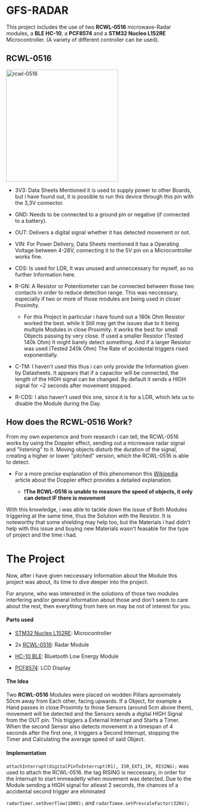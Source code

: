 # GFS-RADAR
This project includes the use of two **RCWL-0516** microwave-Radar modules, a **BLE HC-10**, a **PCF8574** and a **STM32 Nucleo L152RE** Microcontroller. (A variety of different controller can be used).

## RCWL-0516
<img src="https://github.com/Hannah-Ga/GFS-RADAR/blob/main/images/rcwl-0516.png" width="300" alt="rcwl-0516">

* 3V3: Data Sheets Mentioned it is used to supply power to other Boards, but i have found out, it is possible to run this device through this pin with the 3,3V connector.

* GND: Needs to be connected to a ground pin or negative (if connected to a battery).

* OUT: Delivers a digital signal whether it has detected movement or not.

* VIN: For Power Delivery, Data Sheets mentioned it has a Operating Voltage between 4-28V, connecting it to the 5V pin on a Microcontroller works fine.

* CDS: Is used for LDR, It was unused and unneccessary for myself, so no further Information here.

* R-GN: A Resistor or Potentiometer can be connected between those two contacts in order to reduce detection range. This was neccessary, especially if two or more of those modules are being used in closer Proximity.

  * For this Project in particular i have found out a 180k Ohm Resistor worked the best. while it Still may get the issues due to it being multiple Modules in close Proximity. it works the best for small Objects passing by very close. If used a smaller Resistor (Tested 140k Ohm) It might barely detect something. And if a larger Resistor was used (Tested 240k Ohm) The Rate of accidental triggers rised exponentially.

* C-TM: I haven't used this thus i can only provide the Information given by Datasheets. It appears that if a capacitor will be connected, the length of the HIGH signal can be changed. By default it sends a HIGH signal for ~2 seconds after movement stopped.

* R-CDS: I also haven't used this one, since it is for a LDR, which lets us to disable the Module during the Day.


## How does the RCWL-0516 Work?

From my own experience and from research i can tell, the RCWL-0516 works by using the Doppler effect, sending out a microwave radar signal and "listening" to it. Moving objects disturb the duration of the signal, creating a higher or lower "pitched" version, which the RCWL-0516 is able to detect.

* For a more precise explanation of this phenomenon this [Wikipedia](https://en.wikipedia.org/wiki/Doppler_effect#Radar) article about the Doppler effect provides a detailed explanation.

  * **!The RCWL-0516 is unable to measure the speed of objects, it only can detect IF there is movement**

With this knowledge, i was able to tackle down the issue of Both Modules triggering at the same time, thus the Solution with the Resistor. It is noteworthy that some shielding may help too, but the Materials i had didn't help with this issue and buying new Materials wasn't feasable for the type of project and the time i had. 

# The Project

Now, after i have given neccessary Information about the Module this project was about, its time to dive deeper into the project.

For anyone, who was interested in the solutions of those two modules interfering and/or general information about those and don't seem to care about the rest, then everything from here on may be not of interest for you.

#### Parts used

* [STM32 Nucleo L152RE](https://www.st.com/en/evaluation-tools/nucleo-l152re.html): Microcontroller

* 2x [RCWL-0516](https://lastminuteengineers.com/rcwl0516-microwave-radar-motion-sensor-arduino-tutorial/): Radar Module

* [HC-10 BLE](https://people.ece.cornell.edu/land/courses/ece4760/PIC32/uart/HM10/DSD%20TECH%20HM-10%20datasheet.pdf): Bluetooth Low Energy Module

* [PCF8574](https://www.instructables.com/Using-PCF8574-Backpacks-With-LCDs-and-Arduino/): LCD Display

#### The Idea

Two **RCWL-0516** Modules were placed on wodden Pillars aproximately 50cm away from Each other, facing upwards. If a Object, for example a Hand passes in close Proximity to those Sensors (around 5cm above them), movement will be detected and the Sensors sends a digital HIGH Signal from the OUT pin. This triggers a External Interrupt and Starts a Timer. When the second Sensor also detects movement in a timespan of 4 seconds after the first one, it triggers a Second Interrupt, stopping the Timer and Calculating the average speed of said Object. 

#### Implementation

```attachInterrupt(digitalPinToInterrupt(R1), ISR_EXT1_IR, RISING);``` was used to attach the RCWL-0516. the tag RISING is neccessary, in order for the Interrupt to start immeadetly when movement was detected. Due to the Module sending a HIGH signal for atleast 2 seconds, the chances of a accidental second trigger are eliminated

```radarTimer.setOverflow(1000);``` and ```radarTimee.setPrescaleFactor(320ö);```
  

